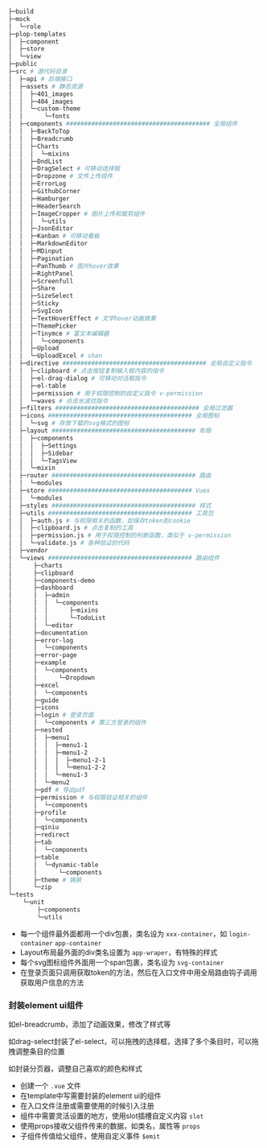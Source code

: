 ```bash
├─build 
├─mock
│  └─role
├─plop-templates
│  ├─component
│  ├─store
│  └─view
├─public
├─src # 源代码目录
│  ├─api # 后端接口
│  ├─assets # 静态资源
│  │  ├─401_images
│  │  ├─404_images
│  │  └─custom-theme
│  │      └─fonts
│  ├─components ######################################## 全局组件 
│  │  ├─BackToTop
│  │  ├─Breadcrumb
│  │  ├─Charts
│  │  │  └─mixins
│  │  ├─DndList
│  │  ├─DragSelect # 可移动选择框
│  │  ├─Dropzone # 文件上传组件
│  │  ├─ErrorLog
│  │  ├─GithubCorner
│  │  ├─Hamburger
│  │  ├─HeaderSearch
│  │  ├─ImageCropper # 图片上传和裁剪组件
│  │  │  └─utils
│  │  ├─JsonEditor
│  │  ├─Kanban # 可移动看板
│  │  ├─MarkdownEditor
│  │  ├─MDinput
│  │  ├─Pagination
│  │  ├─PanThumb # 图片hover效果
│  │  ├─RightPanel
│  │  ├─Screenfull
│  │  ├─Share
│  │  ├─SizeSelect
│  │  ├─Sticky
│  │  ├─SvgIcon
│  │  ├─TextHoverEffect # 文字hover动画效果
│  │  ├─ThemePicker
│  │  ├─Tinymce # 富文本编辑器
│  │  │  └─components
│  │  ├─Upload
│  │  └─UploadExcel # shan
│  ├─directive ######################################## 全局自定义指令
│  │  ├─clipboard # 点击按钮复制输入框内容的指令
│  │  ├─el-drag-dialog # 可移动对话框指令
│  │  ├─el-table
│  │  ├─permission # 用于权限控制的自定义指令 v-permission
│  │  └─waves # 点击水波纹指令
│  ├─filters ######################################## 全局过滤器
│  ├─icons ######################################## 全局图标
│  │  └─svg # 存放下载的svg格式的图标
│  ├─layout ######################################## 布局
│  │  ├─components
│  │  │  ├─Settings
│  │  │  ├─Sidebar
│  │  │  └─TagsView
│  │  └─mixin
│  ├─router ######################################## 路由
│  │  └─modules
│  ├─store ######################################## Vuex
│  │  └─modules
│  ├─styles ######################################## 样式
│  ├─utils ######################################## 工具包
│  │  ├─auth.js # 与权限相关的函数，如保存token到cookie
│  │  ├─clipboard.js # 点击复制的工具
│  │  ├─permission.js # 用于权限控制的判断函数，类似于 v-permission
│  │  └─validate.js # 各种验证的代码
│  ├─vendor
│  └─views ######################################## 路由组件
│      ├─charts
│      ├─clipboard
│      ├─components-demo
│      ├─dashboard
│      │  ├─admin
│      │  │  └─components
│      │  │      ├─mixins
│      │  │      └─TodoList
│      │  └─editor
│      ├─documentation
│      ├─error-log
│      │  └─components
│      ├─error-page
│      ├─example
│      │  └─components
│      │      └─Dropdown
│      ├─excel
│      │  └─components
│      ├─guide
│      ├─icons
│      ├─login # 登录页面
│      │  └─components # 第三方登录的组件
│      ├─nested
│      │  ├─menu1
│      │  │  ├─menu1-1
│      │  │  ├─menu1-2
│      │  │  │  ├─menu1-2-1
│      │  │  │  └─menu1-2-2
│      │  │  └─menu1-3
│      │  └─menu2
│      ├─pdf # 导出pdf
│      ├─permission # 与权限验证相关的组件
│      │  └─components
│      ├─profile
│      │  └─components
│      ├─qiniu
│      ├─redirect
│      ├─tab
│      │  └─components
│      ├─table
│      │  └─dynamic-table
│      │      └─components
│      ├─theme # 换肤
│      └─zip
└─tests
    └─unit
        ├─components
        └─utils
```

* 每一个组件最外面都用一个div包裹，类名设为 `xxx-container`，如 `login-container` `app-container`
* Layout布局最外面的div类名设置为 `app-wraper`，有特殊的样式
* 每个svg图标组件外面用一个span包裹，类名设为 `svg-container`
* 在登录页面只调用获取token的方法，然后在入口文件中用全局路由钩子调用获取用户信息的方法



### 封装element ui组件

如el-breadcrumb，添加了动画效果，修改了样式等

如drag-select封装了el-select，可以拖拽的选择框，选择了多个条目时，可以拖拽调整条目的位置

如封装分页器，调整自己喜欢的颜色和样式



* 创建一个 `.vue` 文件
* 在template中写需要封装的element ui的组件
* 在入口文件注册或需要使用的时候引入注册
* 组件中需要灵活设置的地方，使用slot插槽自定义内容 `slot`
* 使用props接收父组件传来的数据，如类名，属性等 `props`
* 子组件传值给父组件，使用自定义事件 `$emit`
